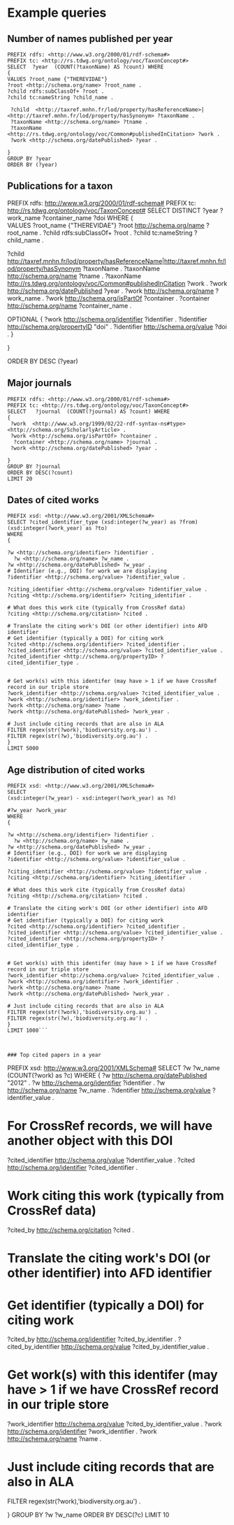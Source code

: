 # Example queries



## Number of names published per year

```
PREFIX rdfs: <http://www.w3.org/2000/01/rdf-schema#>
PREFIX tc: <http://rs.tdwg.org/ontology/voc/TaxonConcept#>
SELECT  ?year  (COUNT(?taxonName) AS ?count) WHERE
{   
VALUES ?root_name {"THEREVIDAE"}
?root <http://schema.org/name> ?root_name .
?child rdfs:subClassOf+ ?root . 
?child tc:nameString ?child_name .
  
 ?child  <http://taxref.mnhn.fr/lod/property/hasReferenceName>|<http://taxref.mnhn.fr/lod/property/hasSynonym> ?taxonName .
 ?taxonName <http://schema.org/name> ?tname .
 ?taxonName <http://rs.tdwg.org/ontology/voc/Common#publishedInCitation> ?work .
 ?work <http://schema.org/datePublished> ?year .
   
} 
GROUP BY ?year 
ORDER BY (?year)
```

## Publications for a taxon

PREFIX rdfs: <http://www.w3.org/2000/01/rdf-schema#>
PREFIX tc: <http://rs.tdwg.org/ontology/voc/TaxonConcept#>
SELECT  DISTINCT ?year ?work_name ?container_name ?doi WHERE
{   
VALUES ?root_name {"THEREVIDAE"}
?root <http://schema.org/name> ?root_name .
?child rdfs:subClassOf+ ?root . 
?child tc:nameString ?child_name .
  
 ?child  <http://taxref.mnhn.fr/lod/property/hasReferenceName>|<http://taxref.mnhn.fr/lod/property/hasSynonym> ?taxonName .
 ?taxonName <http://schema.org/name> ?tname .
 ?taxonName <http://rs.tdwg.org/ontology/voc/Common#publishedInCitation> ?work .
 ?work <http://schema.org/datePublished> ?year .
 ?work <http://schema.org/name> ?work_name .
 ?work <http://schema.org/isPartOf> ?container .
 ?container <http://schema.org/name> ?container_name .
  
  OPTIONAL {
   ?work <http://schema.org/identifier> ?identifier .
    ?identifier <http://schema.org/propertyID> "doi" .
    ?identifier <http://schema.org/value> ?doi .
  }
 
   
} 

ORDER BY DESC (?year)



## Major journals

```
PREFIX rdfs: <http://www.w3.org/2000/01/rdf-schema#>
PREFIX tc: <http://rs.tdwg.org/ontology/voc/TaxonConcept#>
SELECT   ?journal  (COUNT(?journal) AS ?count) WHERE
{   
 ?work  <http://www.w3.org/1999/02/22-rdf-syntax-ns#type> <http://schema.org/ScholarlyArticle> .
 ?work <http://schema.org/isPartOf> ?container .
  ?container <http://schema.org/name> ?journal .
 ?work <http://schema.org/datePublished> ?year .
   
} 
GROUP BY ?journal 
ORDER BY DESC(?count)
LIMIT 20

```


## Dates of cited works

```
PREFIX xsd: <http://www.w3.org/2001/XMLSchema#>
SELECT ?cited_identifier_type (xsd:integer(?w_year) as ?from) (xsd:integer(?work_year) as ?to) 
WHERE
{
  
?w <http://schema.org/identifier> ?identifier .
  ?w <http://schema.org/name> ?w_name .
?w <http://schema.org/datePublished> ?w_year .
# Identifier (e.g., DOI) for work we are displaying 
?identifier <http://schema.org/value> ?identifier_value .  
  
?citing_identifier <http://schema.org/value> ?identifier_value .
?citing <http://schema.org/identifier> ?citing_identifier .

# What does this work cite (typically from CrossRef data)
?citing <http://schema.org/citation> ?cited .

# Translate the citing work's DOI (or other identifier) into AFD identifier
# Get identifier (typically a DOI) for citing work
?cited <http://schema.org/identifier> ?cited_identifier .
?cited_identifier <http://schema.org/value> ?cited_identifier_value .
?cited_identifier <http://schema.org/propertyID> ?cited_identifier_type .


# Get work(s) with this identifer (may have > 1 if we have CrossRef record in our triple store
?work_identifier <http://schema.org/value> ?cited_identifier_value .
?work <http://schema.org/identifier> ?work_identifier .
?work <http://schema.org/name> ?name .
?work <http://schema.org/datePublished> ?work_year .

# Just include citing records that are also in ALA
FILTER regex(str(?work),'biodiversity.org.au') .
FILTER regex(str(?w),'biodiversity.org.au') .
}
LIMIT 5000
```

## Age distribution of cited works

```
PREFIX xsd: <http://www.w3.org/2001/XMLSchema#>
SELECT 
(xsd:integer(?w_year) - xsd:integer(?work_year) as ?d) 

#?w_year ?work_year
WHERE
{
  
?w <http://schema.org/identifier> ?identifier .
  ?w <http://schema.org/name> ?w_name .
?w <http://schema.org/datePublished> ?w_year .
# Identifier (e.g., DOI) for work we are displaying 
?identifier <http://schema.org/value> ?identifier_value .  
  
?citing_identifier <http://schema.org/value> ?identifier_value .
?citing <http://schema.org/identifier> ?citing_identifier .

# What does this work cite (typically from CrossRef data)
?citing <http://schema.org/citation> ?cited .

# Translate the citing work's DOI (or other identifier) into AFD identifier
# Get identifier (typically a DOI) for citing work
?cited <http://schema.org/identifier> ?cited_identifier .
?cited_identifier <http://schema.org/value> ?cited_identifier_value .
?cited_identifier <http://schema.org/propertyID> ?cited_identifier_type .


# Get work(s) with this identifer (may have > 1 if we have CrossRef record in our triple store
?work_identifier <http://schema.org/value> ?cited_identifier_value .
?work <http://schema.org/identifier> ?work_identifier .
?work <http://schema.org/name> ?name .
?work <http://schema.org/datePublished> ?work_year .

# Just include citing records that are also in ALA
FILTER regex(str(?work),'biodiversity.org.au') .
FILTER regex(str(?w),'biodiversity.org.au') .
}
LIMIT 1000```



### Top cited papers in a year

```
PREFIX xsd: <http://www.w3.org/2001/XMLSchema#>
SELECT ?w ?w_name (COUNT(?work) as ?c)
WHERE
{
  ?w <http://schema.org/datePublished> "2012" .
  ?w <http://schema.org/identifier> ?identifier .
  ?w <http://schema.org/name> ?w_name .
  ?identifier <http://schema.org/value> ?identifier_value .

# For CrossRef records, we will have another object with this DOI 
?cited_identifier <http://schema.org/value> ?identifier_value .
?cited <http://schema.org/identifier> ?cited_identifier .
  
  # Work citing this work (typically from CrossRef data)
?cited_by <http://schema.org/citation> ?cited .
  
  # Translate the citing work's DOI (or other identifier) into AFD identifier
# Get identifier (typically a DOI) for citing work
?cited_by <http://schema.org/identifier> ?cited_by_identifier .
?cited_by_identifier <http://schema.org/value> ?cited_by_identifier_value .

# Get work(s) with this identifer (may have > 1 if we have CrossRef record in our triple store
?work_identifier <http://schema.org/value> ?cited_by_identifier_value .
?work <http://schema.org/identifier> ?work_identifier .
?work <http://schema.org/name> ?name .

# Just include citing records that are also in ALA
FILTER regex(str(?work),'biodiversity.org.au') .

} 
GROUP BY ?w ?w_name
ORDER BY DESC(?c)
LIMIT 10
```